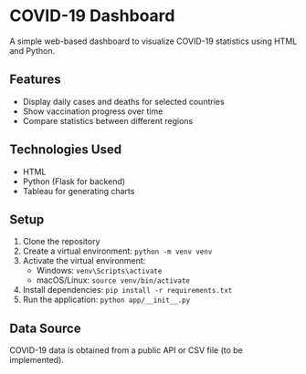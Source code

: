 # COVID-19 Dashboard

A simple web-based dashboard to visualize COVID-19 statistics using HTML and Python.

## Features

* Display daily cases and deaths for selected countries
* Show vaccination progress over time
* Compare statistics between different regions

## Technologies Used

* HTML
* Python (Flask for backend)
* Tableau for generating charts

## Setup

1. Clone the repository
2. Create a virtual environment: `python -m venv venv`
3. Activate the virtual environment:
   - Windows: `venv\Scripts\activate`
   - macOS/Linux: `source venv/bin/activate`
4. Install dependencies: `pip install -r requirements.txt`
5. Run the application: `python app/__init__.py`

## Data Source

COVID-19 data is obtained from a public API or CSV file (to be implemented).

